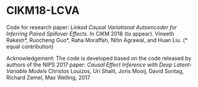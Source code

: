 # CIKM18-LCVA
Code for research paper:
*Linked Causal Variational Autoencoder for Inferring Paired Spillover Effects*. In CIKM 2018 (to appear).
Vineeth Rakesh\*, Ruocheng Guo\*, Raha Moraffah, Nitin Agrawal, and Huan Liu. (\* equal contribution)

Acknowledgement:
The code is developed based on the code released by authors of the NIPS 2017 paper:
*Causal Effect Inference with Deep Latent-Variable Models*
Christos Louizos, Uri Shalit, Joris Mooij, David Sontag, Richard Zemel, Max Welling, 2017
